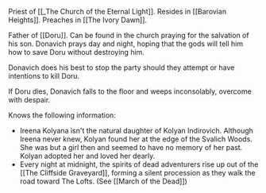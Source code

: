 Priest of [[_The Church of the Eternal Light]]. Resides in [[Barovian Heights]]. Preaches in [[The Ivory Dawn]].

Father of [[Doru]]. Can be found in the church praying for the salvation of his son. Donavich prays day and night, hoping that the gods will tell him how to save Doru without destroying him.

Donavich does his best to stop the party should they attempt or have intentions to kill Doru.

If Doru dies, Donavich falls to the floor and weeps inconsolably, overcome with despair.

Knows the following information:
- Ireena Kolyana isn't the natural daughter of Kolyan Indirovich. Although Ireena never knew, Kolyan found her at the edge of the Svalich Woods. She was but a girl then and seemed to have no memory of her past. Kolyan adopted her and loved her dearly. 
- Every night at midnight, the spirits of dead adventurers rise up out of the [[The Cliffside Graveyard]], forming a silent procession as they walk the road toward The Lofts. (See [[March of the Dead]])
